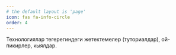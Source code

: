 ```yaml
---
# the default layout is 'page'
icon: fas fa-info-circle
order: 4
---
```


Технологиялар тегерегиндеги жетектемелер (туториалдар), ой-пикирлер, кыялдар.